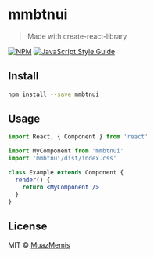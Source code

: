 # mmbtnui

> Made with create-react-library

[![NPM](https://img.shields.io/npm/v/mmbtnui.svg)](https://www.npmjs.com/package/mmbtnui) [![JavaScript Style Guide](https://img.shields.io/badge/code_style-standard-brightgreen.svg)](https://standardjs.com)

## Install

```bash
npm install --save mmbtnui
```

## Usage

```jsx
import React, { Component } from 'react'

import MyComponent from 'mmbtnui'
import 'mmbtnui/dist/index.css'

class Example extends Component {
  render() {
    return <MyComponent />
  }
}
```

## License

MIT © [MuazMemis](https://github.com/MuazMemis)
